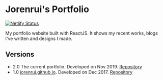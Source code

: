 # Jorenrui's Portfolio

[![Netlify Status](https://api.netlify.com/api/v1/badges/cebe9f23-80a2-4168-a72f-2ad8acc74056/deploy-status)](https://app.netlify.com/sites/jorenrui/deploys)

My portfolio website built with ReactJS. It shows my recent works, blogs I've written and designs I made.

## Versions

-   2.0 The current portfolio. Developed on Nov 2019. [Repository](https://github.com/jorenrui/portfolio)
-   1.0 [jorenrui.github.io](https://jorenrui.github.io). Developed on Dec 2017. [Repository](https://github.com/jorenrui/jorenrui.github.io)
